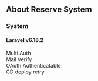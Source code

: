 ## About Reserve System
### System
#### Laravel v6.18.2  
Multi Auth  
Mail Verify  
OAuth Authenticatable  
CD deploy retry  
